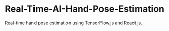 # Real-Time-AI-Hand-Pose-Estimation
Real-time hand pose estimation using TensorFlow.js and React.js.
